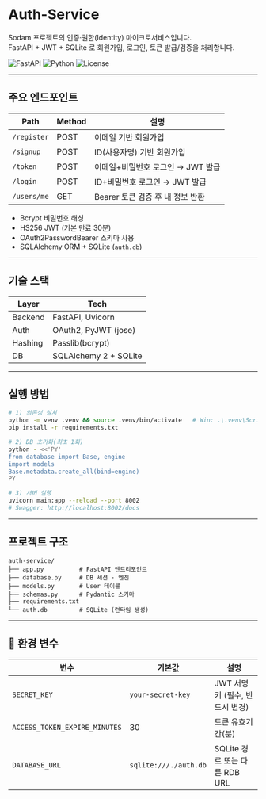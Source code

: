 # Auth-Service

Sodam 프로젝트의 인증·권한(Identity) 마이크로서비스입니다.  
FastAPI + JWT + SQLite 로 회원가입, 로그인, 토큰 발급/검증을 처리합니다.

![FastAPI](https://img.shields.io/badge/FastAPI-0.111.0-009688?logo=fastapi&logoColor=white)
![Python](https://img.shields.io/badge/python-3.11-blue)
![License](https://img.shields.io/badge/license-MIT-green)

---

## 주요 엔드포인트
| Path | Method | 설명 |
|------|--------|------|
| `/register` | POST | 이메일 기반 회원가입 |
| `/signup` | POST | ID(사용자명) 기반 회원가입 |
| `/token` | POST | 이메일+비밀번호 로그인 → JWT 발급 |
| `/login` | POST | ID+비밀번호 로그인 → JWT 발급 |
| `/users/me` | GET  | Bearer 토큰 검증 후 내 정보 반환 |

* Bcrypt 비밀번호 해싱  
* HS256 JWT (기본 만료 30분)  
* OAuth2PasswordBearer 스키마 사용  
* SQLAlchemy ORM + SQLite (`auth.db`)  

---

## 기술 스택
| Layer | Tech |
|-------|------|
| Backend | FastAPI, Uvicorn |
| Auth | OAuth2, PyJWT (jose) |
| Hashing | Passlib(bcrypt) |
| DB | SQLAlchemy 2 + SQLite |

---

## 실행 방법

```bash
# 1) 의존성 설치
python -m venv .venv && source .venv/bin/activate   # Win: .\.venv\Scripts\activate
pip install -r requirements.txt

# 2) DB 초기화(최초 1회)
python - <<'PY'
from database import Base, engine
import models
Base.metadata.create_all(bind=engine)
PY

# 3) 서버 실행
uvicorn main:app --reload --port 8002
# Swagger: http://localhost:8002/docs
````

---

## 프로젝트 구조

```text
auth-service/
├── app.py          # FastAPI 엔트리포인트
├── database.py     # DB 세션 · 엔진
├── models.py       # User 테이블
├── schemas.py      # Pydantic 스키마
├── requirements.txt
└── auth.db         # SQLite (런타임 생성)
```

---

## 🔧 환경 변수

| 변수                            | 기본값                   | 설명                        |
| ----------------------------- | --------------------- | ------------------------- |
| `SECRET_KEY`                  | `your-secret-key`     | JWT 서명 키 (필수, 반드시 변경) |
| `ACCESS_TOKEN_EXPIRE_MINUTES` | 30                    | 토큰 유효기간(분)                |
| `DATABASE_URL`                | `sqlite:///./auth.db` | SQLite 경로 또는 다른 RDB URL   |

```
```
